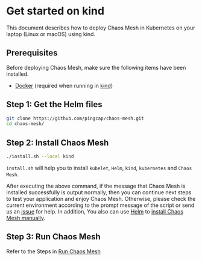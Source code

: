 # Get started on kind

This document describes how to deploy Chaos Mesh in Kubernetes on your laptop (Linux or macOS) using kind.

## Prerequisites

Before deploying Chaos Mesh, make sure the following items have been installed. 

- [Docker](https://docs.docker.com/install/) (required when running in [kind](https://kind.sigs.k8s.io/))

## Step 1: Get the Helm files

```bash
git clone https://github.com/pingcap/chaos-mesh.git
cd chaos-mesh/
```

## Step 2: Install Chaos Mesh

```bash
./install.sh --local kind
```

`install.sh` will help you to install `kubelet`, `Helm`, `kind`, `kubernetes` and `Chaos Mesh`. 

After executing the above command, if the message that Chaos Mesh is installed 
successfully is output normally, then you can continue next steps to test your application and enjoy Chaos Mesh. 
Otherwise, please check the current environment according to the prompt message of the script 
or send us an [issue](https://github.com/pingcap/chaos-mesh/issues/new/choose) for help. 
In addition, You also can use [Helm](https://helm.sh/) to [install Chaos Mesh manually](deploy.md).

## Step 3: Run Chaos Mesh

Refer to the Steps in [Run Chaos Mesh](run_chaos_mesh.md)


